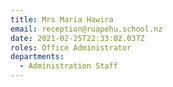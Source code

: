 ```yaml
---
title: Mrs Maria Hawira
email: reception@ruapehu.school.nz
date: 2021-02-25T22:33:02.037Z
roles: Office Administrator
departments:
  - Administration Staff
---
```


